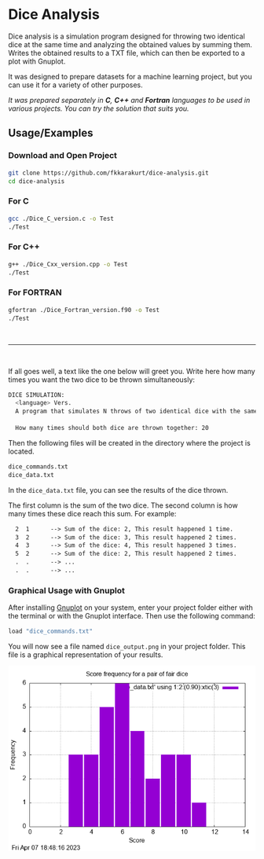 # Dice Analysis

Dice analysis is a simulation program designed for throwing two identical dice at the same time and analyzing the obtained values by summing them. Writes the obtained results to a TXT file, which can then be exported to a plot with Gnuplot.

It was designed to prepare datasets for a machine learning project, but you can use it for a variety of other purposes.

*It was prepared separately in **C**, **C++** and **Fortran** languages to be used in various projects. You can try the solution that suits you.*
## Usage/Examples

### Download and Open Project

```bash
git clone https://github.com/fkkarakurt/dice-analysis.git
cd dice-analysis
```

### For C

```bash
gcc ./Dice_C_version.c -o Test
./Test
```

### For C++

```bash
g++ ./Dice_Cxx_version.cpp -o Test
./Test
```

### For FORTRAN
```bash
gfortran ./Dice_Fortran_version.f90 -o Test
./Test
```
&nbsp;

---

&nbsp;

If all goes well, a text like the one below will greet you. Write here how many times you want the two dice to be thrown simultaneously:

```bash
DICE SIMULATION:
  <language> Vers.
  A program that simulates N throws of two identical dice with the same characteristics.

  How many times should both dice are thrown together: 20
```

Then the following files will be created in the directory where the project is located.

```bash
dice_commands.txt
dice_data.txt
```

In the `dice_data.txt` file, you can see the results of the dice thrown.

The first column is the sum of the two dice. The second column is how many times these dice reach this sum. For example:

```txt
  2  1      --> Sum of the dice: 2, This result happened 1 time.
  3  2      --> Sum of the dice: 3, This result happened 2 times.
  4  3      --> Sum of the dice: 4, This result happened 3 times.
  5  2      --> Sum of the dice: 2, This result happened 2 times.
  .  .      --> ...
  .  .      --> ...

```

### Graphical Usage with Gnuplot

After installing [Gnuplot](http://www.gnuplot.info/) on your system, enter your project folder either with the terminal or with the Gnuplot interface. Then use the following command:

```bash
load "dice_commands.txt"
```

You will now see a file named `dice_output.png` in your project folder. This file is a graphical representation of your results.

![dice analysis example usage with Gnuplot](/test_outputs/dice_output.png "Dice analysis output plotting example")

